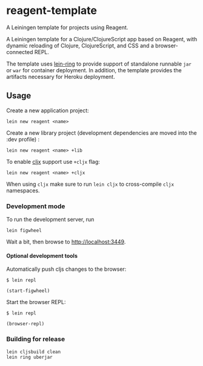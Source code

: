 reagent-template
================

A Leiningen template for projects using Reagent.

A Leiningen template for a Clojure/ClojureScript app based on Reagent,
with dynamic reloading of Clojure, ClojureScript, and CSS and a browser-connected REPL.

The template uses [lein-ring](https://github.com/weavejester/lein-ring) to provide
support of standalone runnable `jar` or `war` for container deployment.
In addition, the template provides the artifacts necessary for Heroku deployment.

## Usage

Create a new application project:

```
lein new reagent <name>
```

Create a new library project (development dependencies are moved into the :dev profile) :

```
lein new reagent <name> +lib
```


To enable [cljx](https://github.com/lynaghk/cljx) support use `+cljx` flag:

```
lein new reagent <name> +cljx
```
When using `cljx` make sure to run `lein cljx` to cross-compile `cljx` namespaces.


### Development mode

To run the development server, run

```
lein figwheel
```

Wait a bit, then browse to [http://localhost:3449](http://localhost:3449).

#### Optional development tools

Automatically push cljs changes to the browser:

```
$ lein repl

(start-figwheel)
```

Start the browser REPL:

```
$ lein repl

(browser-repl)
```


### Building for release

```
lein cljsbuild clean
lein ring uberjar
```
